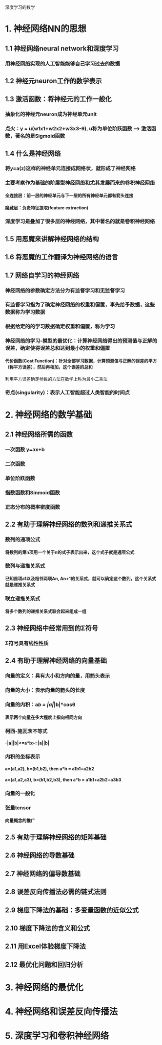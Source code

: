  深度学习的数学

# 1. 神经网络NN的思想

## 1.1 神经网络neural network和深度学习

### 用神经网络实现的人工智能能够自己学习过去的数据

## 1.2 神经元neuron工作的数学表示

## 1.3 激活函数：将神经元的工作一般化

### 抽象化的神经元neuron成为神经单元unit

### 点火：y = u(w1x1+w2x2+w3x3-θ), u称为单位阶跃函数 --> 激活函数，著名的是Sigmoid函数

## 1.4 什么是神经网络

### 将y=a(z)这样的神经单元连接成网络状，就形成了神经网络

### 主要考察作为基础的阶层型神经网络和尤其发展而来的卷积神经网络

#### 全连接层：前一层的神经单元与下一层的所有神经单元都有箭头连接

#### 隐藏层：负责特征提取(feature extraction)

### 深度学习是叠加了很多层的神经网络，其中著名的就是卷积神经网络

## 1.5 用恶魔来讲解神经网络的结构

## 1.6 将恶魔的工作翻译为神经网络的语言

## 1.7 网络自学习的神经网络

### 神经网络的参数确定方法分为有监督学习和无监督学习

### 有监督学习指为了确定神经网络的权重和偏置，事先给予数据，这些数据称为学习数据

### 根据给定的的学习数据确定权重和偏置，称为学习

### 神经网络的学习-模型的最优化：计算神经网络得出的预测值与正解的误差，确定使得误差总和达到最小的权重和偏置

#### 代价函数(Cost Function)：针对全部学习数据，计算预测值与正解的误差的平方（称平方误差），然后再相加，这个误差的总和
 
利用平方误差确定参数的方法在数学上称为最小二乘法


### 奇点(singularity)：表示人工智能超过人类智能的时间点

# 2. 神经网络的数学基础

## 2.1 神经网络所需的函数

### 一次函数 y=ax+b

### 二次函数

### 单位阶跃函数

### 指数函数和Sinmoid函数

### 正态分布的概率密度函数

## 2.2 有助于理解神经网络的数列和递推关系式

### 数列的通项公式

#### 将数列的第n项用一个关于n的式子表示出来，这个式子就是通项公式

### 数列与递推关系式

#### 已知首项a1以及相邻两项An, An+1的关系式，就可以确定这个数列，这个关系式就是递推关系式

### 联立递推关系式

#### 将多个数列的递推关系式联合起来组成一组

## 2.3 神经网络中经常用到的Σ符号

### Σ符号具有线性性质

## 2.4 有助于理解神经网络的向量基础

### 向量的定义：具有大小和方向的量，用箭头表示

### 向量的大小：表示向量的箭头的长度

### 向量的内积：a*b = |a|*|b|*cosθ

#### 表示两个向量在多大程度上指向相同方向

### 柯西-施瓦茨不等式

#### -|a||b|<=a*b>=|a||b|

### 内积的坐标表示

#### a=(a1,a2), b=(b1,b2), then a*b = a1b1+a2b2

#### a=(a1,a2,a3), b=(b1,b2,b3), then a*b = a1b1+a2b2+a3b3

### 向量的一般化

### 张量tensor

#### 向量概念的推广

## 2.5 有助于理解神经网络的矩阵基础

## 2.6 神经网络的导数基础

## 2.7 神经网络的偏导数基础

## 2.8 误差反向传播法必需的链式法则

## 2.9 梯度下降法的基础：多变量函数的近似公式

## 2.10 梯度下降法的含义和公式

## 2.11 用Excel体验梯度下降法

## 2.12 最优化问题和回归分析

# 3. 神经网络的最优化

# 4. 神经网络和误差反向传播法

# 5. 深度学习和卷积神经网络
